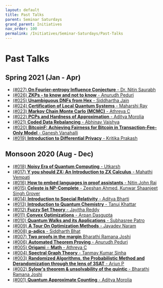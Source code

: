 ```yaml
---
layout: default
title: Past Talks
parent: Seminar Saturdays
grand_parent: Initiatives
nav_order: 100
permalink: /Initiatives/Seminar-Saturdays/Past-Talks
---
```


Past Talks
==========

Spring 2021 (Jan - Apr)
-----------

- [(#027)  **On Fourier-entropy Influence Conjecture** - Dr. Nitin Saurabh](Past-Talks/027)
- [(#026)  **ZKPs - to know and not to know** - Anurudh Peduri](Past-Talks/026)
- [(#025)  **Unambiguous DNFs from Hex** - Siddhartha Jain](Past-Talks/025)
- [(#024)  **Certification of Local Quantum Systems** - Maharshi Ray](Past-Talks/024)
- [(#023) **Markov Chain Monte Carlo (MCMC)** - Athreya C](Past-Talks/023)
- [(#022) **PCPs and Hardness of Approximation** - Aditya Morolia](Past-Talks/022)
- [(#021) **Coded Data Rebalancing** - Abhinav Vaishya](Past-Talks/021)
- [(#020) **BitcoinF: Achieving Fairness for Bitcoin in Transaction-Fee-Only Model** - Ganesh Vanahalli](Past-Talks/020)
- [(#019) **Introduction to Differential Privacy** - Kritika Prakash](Past-Talks/019)

Monsoon 2020 (Aug - Dec)
------------

- [(#018) **Noisy Era of Quantum Computing** - Utkarsh](Past-Talks/018)
- [(#017) **Y you should ZX: An Introduction to ZX Calculus** - Mahathi Vempati](Past-Talks/017)
- [(#016) **How to embed languages in proof assistants** - Nitin John Raj](Past-Talks/016)
- [(#015) **Celeste is NP-Complete** - Zeeshan Ahmed, Kunwar Shaanjeet Singh Grover](Past-Talks/015)
- [(#014) **Introduction to Special Relativity** - Aditya Bharti](Past-Talks/014)
- [(#013) **Introduction to Quantum Chemistry** - Tanuj Khattar](Past-Talks/013)
- [(#012) **Fuzzy Set Theory** - Jayitha Reddy](Past-Talks/012)
- [(#011) **Convex Optimizations** - Arpan Dasgupta](Past-Talks/011)
- [(#010) **Quantum Walks and its Applications** - Subhasree Patro](Past-Talks/010)
- [(#009) **A Tour On Optimization Methods** - Jayadev Naram](Past-Talks/009)
- [(#008) **p-adics** - Siddharth Bhat](Past-Talks/008)
- [(#007) **Two proofs in the margin** Bharathi Ramana Joshi](Past-Talks/007)
- [(#006) **Automated Theorem Proving** - Anurudh Peduri](Past-Talks/006)
- [(#005) **Origami ∩ Math** - Athreya C](Past-Talks/005)
- [(#004) **Spectral Graph Theory** - Tanmay Kumar Sinha](Past-Talks/004)
- [(#003) **Randomized Algorithms, the Probabilistic Method and Derandomization through the lens of 3SAT** - Arjun P](Past-Talks/003)
- [(#002) **Sylow's theorem & unsolvability of the quintic** - Bharathi Ramana Joshi](Past-Talks/002)
- [(#001) **Quantum Approximate Counting** - Aditya Morolia](Past-Talks/001)


